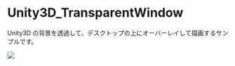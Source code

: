 # Unity3D_TransparentWindow

Unity3D の背景を透過して、デスクトップの上にオーバーレイして描画するサンプルです。

![](https://github.com/XJINE/Unity3D_TransparentWindow/blob/master/screenshot.png)